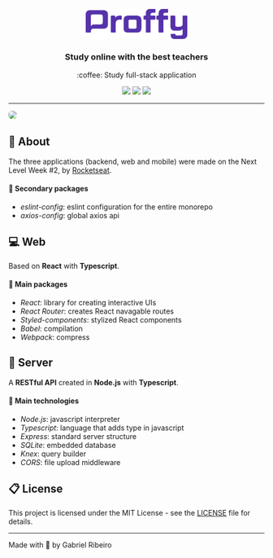<p align="center">
  <img width="200px" src=".github/logo.png">
</p>

<h3 align="center">
  Study online with the best teachers
</h3>

<p align="center">
  :coffee: Study full-stack application
</p>

<p align="center">
  <img src="https://img.shields.io/badge/Typescript-3.9.7-37d982?labelColor=5632ab">
  <img src="https://img.shields.io/badge/ESLint-7.6.0-37d982?labelColor=5632ab">
  <img src="https://img.shields.io/github/license/gabrielribeirof/proffy?color=37d982&labelColor=5632ab">
</p>

---

<img src=".github/applications-1.0.0.png" style="border-radius: 6px">

## :star2: About

The three applications (backend, web and mobile) were made on the Next Level Week #2, by [Rocketseat](https://github.com/Rocketseat).

#### :pushpin: Secondary packages
- *eslint-config*: eslint configuration for the entire monorepo
- *axios-config*: global axios api

## :computer: Web

Based on **React** with **Typescript**.

#### :rocket: Main packages

- *React*: library for creating interactive UIs
- *React Router*: creates React navagable routes 
- *Styled-components*: stylized React components 
- *Babel*: compilation 
- *Webpack*: compress

## :electric_plug: Server

A **RESTful API** created in **Node.js** with **Typescript**.

#### :rocket: Main technologies

- *Node.js*: javascript interpreter
- *Typescript*: language that adds type in javascript
- *Express*: standard server structure
- *SQLite*: embedded database
- *Knex*: query builder
- *CORS*: file upload middleware

## :clipboard: License

This project is licensed under the MIT License - see the [LICENSE](LICENSE) file for details.

---

Made with :sparkling_heart: by Gabriel Ribeiro
